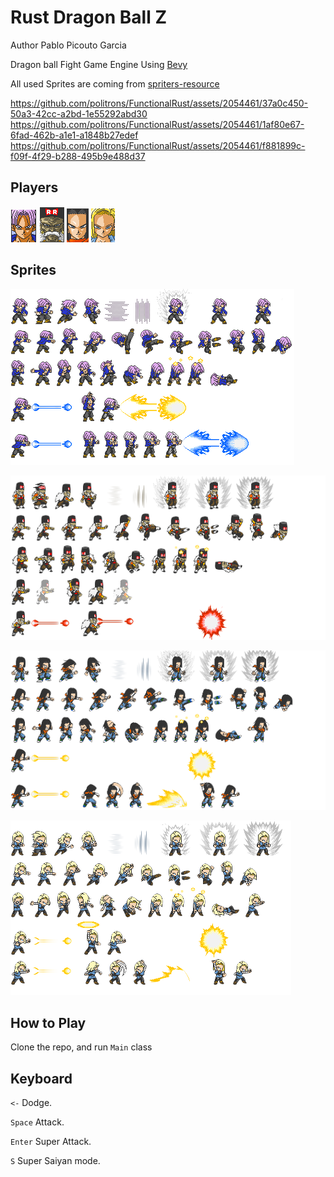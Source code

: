 # Rust Dragon Ball Z 

Author Pablo Picouto Garcia

Dragon ball Fight Game Engine Using [Bevy](https://bevyengine.org)

All used Sprites are coming from  [spriters-resource](https://www.spriters-resource.com)


https://github.com/politrons/FunctionalRust/assets/2054461/37a0c450-50a3-42cc-a2bd-1e55292abd30
https://github.com/politrons/FunctionalRust/assets/2054461/1af80e67-6fad-462b-a1e1-a1848b27edef
https://github.com/politrons/FunctionalRust/assets/2054461/f881899c-f09f-4f29-b288-495b9e488d37

## Players

![My image](assets/trunk_player.png)
![My image](assets/dr_hero_player.png)
![My image](assets/android_17_player.png)
![My image](assets/android_18_player.png)




## Sprites

![My image](assets/trunk.png)

![My image](assets/dr_hero.png)

![My image](assets/android_17.png)

![My image](assets/android_18.png)

## How to Play

Clone the repo, and run ```Main``` class

## Keyboard

```<-``` Dodge.

```Space``` Attack.

```Enter``` Super Attack.

```S``` Super Saiyan mode.




